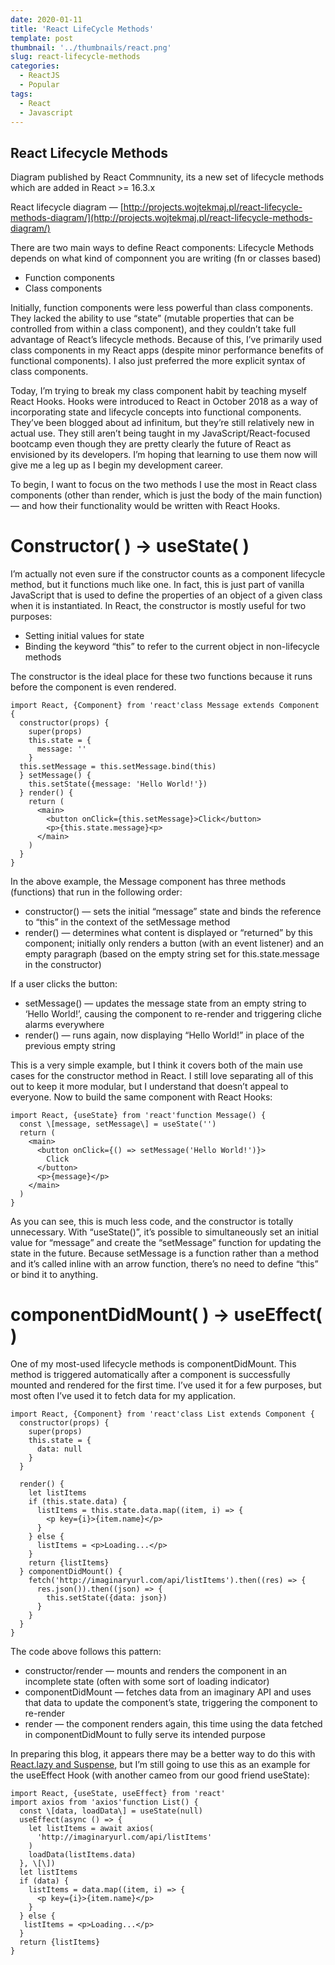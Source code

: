 ```yaml
---
date: 2020-01-11
title: 'React LifeCycle Methods'
template: post
thumbnail: '../thumbnails/react.png'
slug: react-lifecycle-methods
categories:
  - ReactJS
  - Popular
tags:
  - React
  - Javascript
---
```


## React Lifecycle Methods 

Diagram published by React Commnunity, its a new set of lifecycle methods which are added in React >= 16.3.x 

React lifecycle diagram — [http://projects.wojtekmaj.pl/react-lifecycle-methods-diagram/](http://projects.wojtekmaj.pl/react-lifecycle-methods-diagram/)

There are two main ways to define React components:
Lifecycle Methods depends on what kind of componnent you are writing (fn or classes based)

*   Function components
*   Class components

Initially, function components were less powerful than class components. They lacked the ability to use “state” (mutable properties that can be controlled from within a class component), and they couldn’t take full advantage of React’s lifecycle methods. Because of this, I’ve primarily used class components in my React apps (despite minor performance benefits of functional components). I also just preferred the more explicit syntax of class components.

Today, I’m trying to break my class component habit by teaching myself React Hooks. Hooks were introduced to React in October 2018 as a way of incorporating state and lifecycle concepts into functional components. They’ve been blogged about ad infinitum, but they’re still relatively new in actual use. They still aren’t being taught in my JavaScript/React-focused bootcamp even though they are pretty clearly the future of React as envisioned by its developers. I’m hoping that learning to use them now will give me a leg up as I begin my development career.

To begin, I want to focus on the two methods I use the most in React class components (other than render, which is just the body of the main function) — and how their functionality would be written with React Hooks.

Constructor( ) -> useState( )
=============================

I’m actually not even sure if the constructor counts as a component lifecycle method, but it functions much like one. In fact, this is just part of vanilla JavaScript that is used to define the properties of an object of a given class when it is instantiated. In React, the constructor is mostly useful for two purposes:

*   Setting initial values for state
*   Binding the keyword “this” to refer to the current object in non-lifecycle methods

The constructor is the ideal place for these two functions because it runs before the component is even rendered.

```
import React, {Component} from 'react'class Message extends Component {  
  constructor(props) {  
    super(props)  
    this.state = {  
      message: ''  
    }  
  this.setMessage = this.setMessage.bind(this)  
  } setMessage() {  
    this.setState({message: 'Hello World!'})  
  } render() {  
    return (  
      <main>  
        <button onClick={this.setMessage}>Click</button>  
        <p>{this.state.message}<p>  
      </main>  
    )  
  }  
}
```

In the above example, the Message component has three methods (functions) that run in the following order:

*   constructor() — sets the initial “message” state and binds the reference to “this” in the context of the setMessage method
*   render() — determines what content is displayed or “returned” by this component; initially only renders a button (with an event listener) and an empty paragraph (based on the empty string set for this.state.message in the constructor)

If a user clicks the button:

*   setMessage() — updates the message state from an empty string to ‘Hello World!’, causing the component to re-render and triggering cliche alarms everywhere
*   render() — runs again, now displaying “Hello World!” in place of the previous empty string

This is a very simple example, but I think it covers both of the main use cases for the constructor method in React. I still love separating all of this out to keep it more modular, but I understand that doesn’t appeal to everyone. Now to build the same component with React Hooks:

```
import React, {useState} from 'react'function Message() {  
  const \[message, setMessage\] = useState('')  
  return (  
    <main>  
      <button onClick={() => setMessage('Hello World!')}>  
        Click  
      </button>  
      <p>{message}</p>  
    </main>  
  )  
}
```

As you can see, this is much less code, and the constructor is totally unnecessary. With “useState()”, it’s possible to simultaneously set an initial value for “message” and create the “setMessage” function for updating the state in the future. Because setMessage is a function rather than a method and it’s called inline with an arrow function, there’s no need to define “this” or bind it to anything.

componentDidMount( ) -> useEffect( )
====================================

One of my most-used lifecycle methods is componentDidMount. This method is triggered automatically after a component is successfully mounted and rendered for the first time. I’ve used it for a few purposes, but most often I’ve used it to fetch data for my application.

```
import React, {Component} from 'react'class List extends Component {  
  constructor(props) {  
    super(props)  
    this.state = {  
      data: null  
    }  
  }  
  
  render() {  
    let listItems     
    if (this.state.data) {  
      listItems = this.state.data.map((item, i) => {  
        <p key={i}>{item.name}</p>  
      }  
    } else {  
      listItems = <p>Loading...</p>  
    }  
    return {listItems}  
  } componentDidMount() {  
    fetch('http://imaginaryurl.com/api/listItems').then((res) => {  
      res.json()).then((json) => {  
        this.setState({data: json})  
      }  
    }  
  }  
}
```

The code above follows this pattern:

*   constructor/render — mounts and renders the component in an incomplete state (often with some sort of loading indicator)
*   componentDidMount — fetches data from an imaginary API and uses that data to update the component’s state, triggering the component to re-render
*   render — the component renders again, this time using the data fetched in componentDidMount to fully serve its intended purpose

In preparing this blog, it appears there may be a better way to do this with [React.lazy and Suspense](https://reactjs.org/docs/code-splitting.html), but I’m still going to use this as an example for the useEffect Hook (with another cameo from our good friend useState):

```
import React, {useState, useEffect} from 'react'  
import axios from 'axios'function List() {  
  const \[data, loadData\] = useState(null)  
  useEffect(async () => {  
    let listItems = await axios(  
      'http://imaginaryurl.com/api/listItems'  
    )  
    loadData(listItems.data)  
  }, \[\])  
  let listItems     
  if (data) {  
    listItems = data.map((item, i) => {  
      <p key={i}>{item.name}</p>  
    }  
  } else {  
   listItems = <p>Loading...</p>  
  }  
  return {listItems}  
}
```